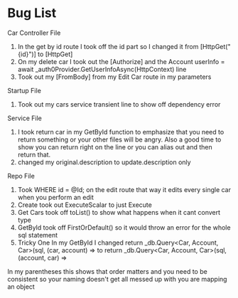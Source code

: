 # Bug List

Car Controller File
1. In the get by id route I took off the id part so I changed it from [HttpGet("{id}")] to [HttpGet]
2. On my delete car I took out the [Authorize] and the             Account userInfo = await _auth0Provider.GetUserInfoAsync<Account>(HttpContext) line
3. Took out my [FromBody] from my Edit Car route in my parameters

Startup File
1. Took out my cars service transient line to show off dependency error

Service File
1. I took return car in my GetById function to emphasize that you need to return something or your other files will be angry. Also a good time to show you can return right on the line or you can alias out and then return that.
2. changed my original.description to update.description only

Repo File
1. Took WHERE id = @Id; on the edit route that way it edits every single car when you perform an edit
2. Create took out ExecuteScalar to just Execute
3. Get Cars took off toList() to show what happens when it cant convert type
4. GetById took off FirstOrDefault() so it would throw an error for the whole sql statement
5. Tricky One In my GetById I changed  return _db.Query<Car, Account, Car>(sql, (car, account) => to  return _db.Query<Car, Account, Car>(sql, (account, car) =>

In my parentheses this shows that order matters and you need to be consistent so your naming doesn't get all messed up with you are mapping an object
